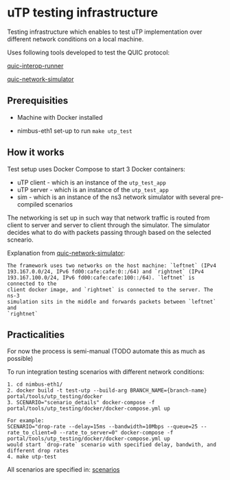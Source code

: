 # uTP testing infrastructure

Testing infrastructure which enables to test uTP implementation over different
network conditions on a local machine.

Uses following tools developed to test the QUIC protocol:

[quic-interop-runner](https://github.com/marten-seemann/quic-interop-runner)

[quic-network-simulator](https://github.com/marten-seemann/quic-network-simulator)

## Prerequisities

- Machine with Docker installed

- nimbus-eth1 set-up to run `make utp_test`

## How it works

Test setup uses Docker Compose to start 3 Docker containers:
- uTP client - which is an instance of the `utp_test_app`
- uTP server - which is an instance of the `utp_test_app`
- sim - which is an instance of the ns3 network simulator with several pre-compiled scenarios

The networking is set up in such way that network traffic is routed from client to server
and server to client through the simulator.
The simulator decides what to do with packets passing through based on the selected scneario.

Explanation from [quic-network-simulator](https://github.com/marten-seemann/quic-network-simulator):

```
The framework uses two networks on the host machine: `leftnet` (IPv4
193.167.0.0/24, IPv6 fd00:cafe:cafe:0::/64) and `rightnet` (IPv4
193.167.100.0/24, IPv6 fd00:cafe:cafe:100::/64). `leftnet` is connected to the
client docker image, and `rightnet` is connected to the server. The ns-3
simulation sits in the middle and forwards packets between `leftnet` and
`rightnet`
```

## Practicalities

For now the process is semi-manual (TODO automate this as much as possible)

To run integration testing scenarios with different network conditions:

```
1. cd nimbus-eth1/
2. docker build -t test-utp --build-arg BRANCH_NAME={branch-name} portal/tools/utp_testing/docker
3. SCENARIO="scenario_details" docker-compose -f portal/tools/utp_testing/docker/docker-compose.yml up

For example:
SCENARIO="drop-rate --delay=15ms --bandwidth=10Mbps --queue=25 --rate_to_client=0 --rate_to_server=0" docker-compose -f portal/tools/utp_testing/docker/docker-compose.yml up
would start `drop-rate` scenario with specified delay, bandwith, and different drop rates
4. make utp-test
```

All scenarios are specified in: [scenarios](https://github.com/marten-seemann/quic-network-simulator/tree/master/sim/scenarios)
